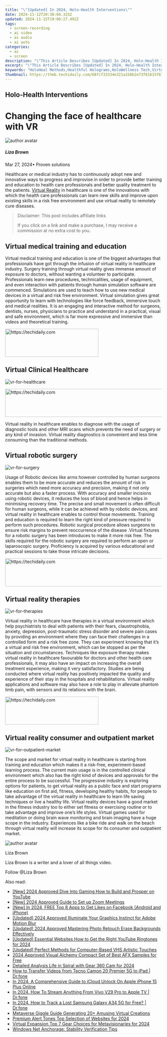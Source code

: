 ```yaml
---
title: "\"[Updated] In 2024, Holo-Health Interventions\""
date: 2024-11-12T20:38:04.325Z
updated: 2024-11-15T19:00:27.492Z
tags: 
  - screen-recording
  - ai video
  - ai audio
  - ai auto
categories: 
  - ai
  - screen
description: "\"This Article Describes [Updated] In 2024, Holo-Health Interventions\""
excerpt: "\"This Article Describes [Updated] In 2024, Holo-Health Interventions\""
keywords: "HoloHeal Methods,Healthful Holograms,HoloWellness Tech,Virtual Wellness Care,Interactive HoloCare,Holistic Health Display,HoloMedical Therapy"
thumbnail: https://thmb.techidaily.com/68fcf33334e321a1b8b2e73f81615f671f7efb0fc239157d241009df908a14c3.jpg
---
```


## Holo-Health Interventions

# Changing the face of healthcare with VR

![author avatar](https://lh5.googleusercontent.com/-AIMmjowaFs4/AAAAAAAAAAI/AAAAAAAAABc/Y5UmwDaI7HU/s250-c-k/photo.jpg)

##### Liza Brown

 Mar 27, 2024• Proven solutions

 Healthcare or medical industry has to continuously adopt new and innovative ways to progress and improvise in order to provide better training and education to health care professionals and better quality treatment to the patients. [Virtual Reality](https://tools.techidaily.com/wondershare/filmora/download/) in healthcare is one of the innovations with which the health care professionals can learn new skills and improve upon existing skills in a risk free environment and use virtual reality to remotely cure diseases.

>  Disclaimer: This post includes affiliate links
>
>  If you click on a link and make a purchase, I may receive a commission at no extra cost to you.
>

## Virtual medical training and education

 Virtual medical training and education is one of the biggest advantages that professionals have got through the infusion of virtual reality in healthcare industry. Surgery training through virtual reality gives immense amount of exposure to doctors, without wanting a volunteer to participate. Professionals learn new procedures, technicalities, usage of equipment, and even interaction with patients through human simulation software are commenced. Simulations are used to teach how to use new medical devices in a virtual and risk free environment. Virtual simulation gives great opportunity to learn with technologies like force feedback, immersive touch and medical realities. It is an engaging and interactive method for surgeons, dentists, nurses, physicians to practice and understand in a practical, visual and safe environment, which is far more expressive and immersive than videos and theoretical training.

<!-- affiliate ads begin -->
<a href="https://wigfever.sjv.io/c/5597632/2005184/22899" target="_top" id="2005184">
  <img src="//a.impactradius-go.com/display-ad/22899-2005184" border="0" alt="https://techidaily.com" width="300" height="90"/>
</a>
<img height="0" width="0" src="https://wigfever.sjv.io/i/5597632/2005184/22899" style="position:absolute;visibility:hidden;" border="0" />
<!-- affiliate ads end -->

## Virtual Clinical Healthcare

![vr-for-healthcare](https://images.wondershare.com/filmora/article-images/virtual-reality-for-healthcare.jpg)

<!-- affiliate ads begin -->
<a href="https://imp.i357552.net/c/5597632/999558/11832" target="_top" id="999558">
  <img src="//a.impactradius-go.com/display-ad/11832-999558" border="0" alt="https://techidaily.com" width="728" height="90"/>
</a>
<img height="0" width="0" src="https://imp.i357552.net/i/5597632/999558/11832" style="position:absolute;visibility:hidden;" border="0" />
<!-- affiliate ads end -->

 Virtual reality in healthcare enables to diagnose with the usage of diagnostic tools and other MRI scans which prevents the need of surgery or any kind of invasion. Virtual reality diagnostics is convenient and less time consuming than the traditional methods.

## Virtual robotic surgery

![vr-for-surgery](https://images.wondershare.com/filmora/article-images/virtual-reality-for-surgery.jpg)

 Usage of Robotic devices like arms however controlled by human surgeons enables them to be more accurate and reduces the amount of risk in surgeries which need more accuracy and precision, making it not only accurate but also a faster process. With accuracy and smaller incisions using robotic devices, it reduces the loss of blood and hence helps in minimising recovery time. The precise and small movement is often difficult for human surgeons, while it can be achieved with by robotic devices, and virtual reality in healthcare enables to control those movements. Training and education is required to learn the right kind of pressure required to perform such procedures. Robotic surgical procedure allows surgeons to ensure risk margins to prevent reoccurrence of the disease .Virtual fixtures for a robotic surgery has been introduces to make it more risk free. The skills required for the robotic surgery are required to perform an open or laparoscopic surgery. Proficiency is acquired by various educational and practical sessions to take those intricate decisions.

<!-- affiliate ads begin -->
<a href="https://appsumo.8odi.net/c/5597632/2130873/7443" target="_top" id="2130873">
  <img src="//a.impactradius-go.com/display-ad/7443-2130873" border="0" alt="https://techidaily.com" width="600" height="90"/>
</a>
<img height="0" width="0" src="https://appsumo.8odi.net/i/5597632/2130873/7443" style="position:absolute;visibility:hidden;" border="0" />
<!-- affiliate ads end -->

## Virtual reality therapies

![vr-for-therapies](https://images.wondershare.com/filmora/article-images/vitrural-reality-for-therapies.jpg)

 Virtual reality in healthcare have therapies in a virtual environment which help psychiatrists to deal with patients with their fears, claustrophobia, anxiety, depression, post-traumatic stress disorder and severe pain cases by providing an environment where they can face their challenges in a controlled form and a risk free zone. They can experiment knowing that it’s a virtual and risk free environment, which can be stopped as per the situation and circumstances. Techniques like exposure therapy makes virtual reality in healthcare favourable for doctors and other health care professionals, it may also have an impact on increasing the overall treatment experience, making it very satisfactory. Studies are being conducted where virtual reality has positively impacted the quality and experience of their stay in the hospitals and rehabilitations. Virtual reality applications and software may also have a role to play in alleviate phantom limb pain, with sensors and its relations with the brain.

<!-- affiliate ads begin -->
<a href="https://aligracehair.sjv.io/c/5597632/1902289/19272" target="_top" id="1902289">
  <img src="//a.impactradius-go.com/display-ad/19272-1902289" border="0" alt="https://techidaily.com" width="300" height="90"/>
</a>
<img height="0" width="0" src="https://aligracehair.sjv.io/i/5597632/1902289/19272" style="position:absolute;visibility:hidden;" border="0" />
<!-- affiliate ads end -->

## Virtual reality consumer and outpatient market

![vr-for-outpatient-market](https://images.wondershare.com/filmora/article-images/virtual-reality-for-outpatient-market.png)

 The scope and market for virtual reality in healthcare is starting from training and education which makes it a risk-free, experiment-based learning process. The current main usage is in the controlled clinical environment which also has the right kind of devices and approvals for the entire process to be successful. The progressive industry is exploring options for patients, to get virtual reality as a public face and start programs like education on first aid, fitness, developing healthy habits, for people to take advantage of the virtual reality in healthcare to learn life saving techniques or live a healthy life. Virtual reality devices have a good market in the fitness industry too to either set fitness or exercising routine or to take advantage and improve one’s life styles. Virtual games used for meditation or doing brain wave monitoring and brain imaging have a huge scope in the industry. Experiences like a bike ride and walk on the beach through virtual reality will increase its scope for its consumer and outpatient market.

![author avatar](https://lh5.googleusercontent.com/-AIMmjowaFs4/AAAAAAAAAAI/AAAAAAAAABc/Y5UmwDaI7HU/s250-c-k/photo.jpg)

Liza Brown

Liza Brown is a writer and a lover of all things video.

Follow @Liza Brown


<ins class="adsbygoogle"
     style="display:block"
     data-ad-format="autorelaxed"
     data-ad-client="ca-pub-7571918770474297"
     data-ad-slot="1223367746"></ins>



<ins class="adsbygoogle"
     style="display:block"
     data-ad-client="ca-pub-7571918770474297"
     data-ad-slot="8358498916"
     data-ad-format="auto"
     data-full-width-responsive="true"></ins>


<span class="atpl-alsoreadstyle">Also read:</span>
<div><ul>
<li><a href="https://youtube-webster.techidaily.com/024-approved-dive-into-gaming-how-to-build-and-prosper-on-youtube/"><u>[New] 2024 Approved Dive Into Gaming How to Build and Prosper on YouTube</u></a></li>
<li><a href="https://video-screen-grab.techidaily.com/new-2024-approved-guide-to-set-up-zoom-meetings/"><u>[New] 2024 Approved Guide to Set up Zoom Meetings</u></a></li>
<li><a href="https://facebook-video-content.techidaily.com/new-in-2024-free-top-8-apps-to-get-likes-on-facebook-android-and-iphone/"><u>[New] In 2024, FREE Top 8 Apps to Get Likes on Facebook (Android and iPhone)</u></a></li>
<li><a href="https://fox-blue.techidaily.com/updated-2024-approved-illuminate-your-graphics-instinct-for-adobe-motion-blur/"><u>[Updated] 2024 Approved Illuminate Your Graphics Instinct for Adobe Motion Blur</u></a></li>
<li><a href="https://fox-blue.techidaily.com/updated-2024-approved-mastering-photo-retouch-erase-backgrounds-effectively/"><u>[Updated] 2024 Approved Mastering Photo Retouch Erase Backgrounds Effectively</u></a></li>
<li><a href="https://fox-blue.techidaily.com/updated-essential-websites-how-to-get-the-right-youtube-ringtones-for-2024/"><u>[Updated] Essential Websites How to Get the Right YouTube Ringtones for 2024</u></a></li>
<li><a href="https://extra-approaches.techidaily.com/updated-perfect-methods-for-computer-based-vhs-artistic-touches/"><u>[Updated] Perfect Methods for Computer-Based VHS Artistic Touches</u></a></li>
<li><a href="https://fox-blue.techidaily.com/2024-approved-visual-alchemy-compact-set-of-best-afx-samples-for-free/"><u>2024 Approved Visual Alchemy Compact Set of Best AFX Samples for Free</u></a></li>
<li><a href="https://fox-blue.techidaily.com/detailed-analysis-life-in-spiral-with-gear-360-cam-for-2024/"><u>Detailed Analysis Life in Spiral with Gear 360 Cam for 2024</u></a></li>
<li><a href="https://android-transfer.techidaily.com/how-to-transfer-videos-from-tecno-camon-20-premier-5g-to-ipad-drfone-by-drfone-transfer-from-android-transfer-from-android/"><u>How to Transfer Videos from Tecno Camon 20 Premier 5G to iPad | Dr.fone</u></a></li>
<li><a href="https://activate-lock.techidaily.com/in-2024-a-comprehensive-guide-to-icloud-unlock-on-apple-iphone-15-plus-online-by-drfone-ios/"><u>In 2024, A Comprehensive Guide to iCloud Unlock On Apple iPhone 15 Plus Online</u></a></li>
<li><a href="https://screen-mirror.techidaily.com/in-2024-how-to-stream-anything-from-vivo-v29-pro-to-apple-tv-drfone-by-drfone-android/"><u>In 2024, How To Stream Anything From Vivo V29 Pro to Apple TV | Dr.fone</u></a></li>
<li><a href="https://android-location-track.techidaily.com/in-2024-how-to-track-a-lost-samsung-galaxy-a34-5g-for-free-drfone-by-drfone-virtual-android/"><u>In 2024, How to Track a Lost Samsung Galaxy A34 5G for Free? | Dr.fone</u></a></li>
<li><a href="https://fox-blue.techidaily.com/metaverse-giggle-guide-generating-20plus-amusing-virtual-creations/"><u>Metaverse Giggle Guide Generating 20+ Amusing Virtual Creations</u></a></li>
<li><a href="https://fox-blue.techidaily.com/premium-alert-tones-top-selection-of-websites-for-2024/"><u>Premium Alert Tones Top Selection of Websites for 2024</u></a></li>
<li><a href="https://fox-blue.techidaily.com/virtual-expansion-top-7-gear-choices-for-metavisionaries-for-2024/"><u>Virtual Expansion Top 7 Gear Choices for Metavisionaries for 2024</u></a></li>
<li><a href="https://win11-tips.techidaily.com/windows-net-anchorage-stability-verification-tips/"><u>Windows Net Anchorage: Stability Verification Tips</u></a></li>
</ul></div>

